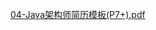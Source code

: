 [04-Java架构师简历模板(P7+).pdf](https://www.yuque.com/attachments/yuque/0/2024/pdf/22811459/1725025109705-e5a0bca9-55fb-443b-b8b5-22f36f68f01b.pdf)

